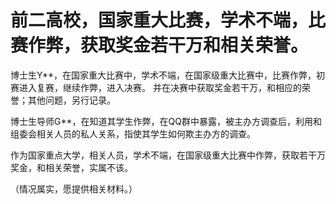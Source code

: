 # 前二高校，国家重大比赛，学术不端，比赛作弊，获取奖金若干万和相关荣誉。


博士生Y**，在国家重大比赛中，学术不端，在国家级重大比赛中，比赛作弊，初赛进入复赛，继续作弊，进入决赛。 并在决赛中获取奖金若干万，和相应的荣誉；其他问题，另行记录。

博士生导师G**，在知道其学生作弊，在QQ群中暴露，被主办方调查后，利用和组委会相关人员的私人关系，指使其学生如何欺主办方的调查。

作为国家重点大学，相关人员，学术不端，在国家级重大比赛中作弊，获取若干万奖金，和相关荣誉，实属不该。


（情况属实，愿提供相关材料。）

